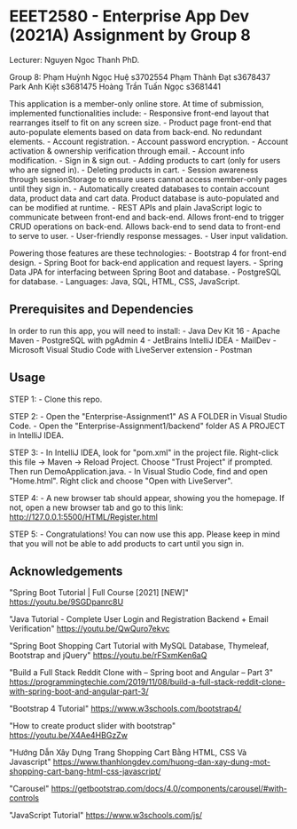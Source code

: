 # EEET2580 - Enterprise App Dev (2021A) Assignment by Group 8

Lecturer: Nguyen Ngoc Thanh PhD.

Group 8:
Phạm Huỳnh Ngọc Huệ		s3702554
Phạm Thành Đạt			s3678437
Park Anh Kiệt			s3681475
Hoàng Trần Tuấn Ngọc	s3681441

This application is a member-only online store. At time of submission, implemented functionalities include:
	- Responsive front-end layout that rearranges itself to fit on any screen size.
	- Product page front-end that auto-populate elements based on data from back-end. No redundant elements.
	- Account registration.
	- Account password encryption.
	- Account activation & ownership verification through email.
	- Account info modification.
	- Sign in & sign out.
	- Adding products to cart (only for users who are signed in).
	- Deleting products in cart.
	- Session awareness through sessionStorage to ensure users cannot access member-only pages until they sign in.
	- Automatically created databases to contain account data, product data and cart data. Product database is auto-populated and can be modified at runtime.
	- REST APIs and plain JavaScript logic to communicate between front-end and back-end. Allows front-end to trigger CRUD operations on back-end. Allows back-end to send data to front-end to serve to user.
	- User-friendly response messages.
	- User input validation.

Powering those features are these technologies:
	- Bootstrap 4 for front-end design.
	- Spring Boot for back-end application and request layers.
	- Spring Data JPA for interfacing between Spring Boot and database.
	- PostgreSQL for database.
	- Languages: Java, SQL, HTML, CSS, JavaScript.

## Prerequisites and Dependencies

In order to run this app, you will need to install:
	- Java Dev Kit 16
	- Apache Maven
	- PostgreSQL with pgAdmin 4
	- JetBrains IntelliJ IDEA
	- MailDev
	- Microsoft Visual Studio Code with LiveServer extension
	- Postman

## Usage

STEP 1:
	- Clone this repo.

STEP 2:
	- Open the "Enterprise-Assignment1" AS A FOLDER in Visual Studio Code.
	- Open the "Enterprise-Assignment1/backend" folder AS A PROJECT in IntelliJ IDEA.

STEP 3:
	- In IntelliJ IDEA, look for "pom.xml" in the project file. Right-click this file -> Maven -> Reload Project. Choose "Trust Project" if prompted. Then run DemoApplication.java.
	- In Visual Studio Code, find and open "Home.html". Right click and choose "Open with LiveServer".
	
STEP 4:
	- A new browser tab should appear, showing you the homepage. If not, open a new browser tab and go to this link: http://127.0.0.1:5500/HTML/Register.html
	
STEP 5: 
	- Congratulations! You can now use this app. Please keep in mind that you will not be able to add products to cart until you sign in.

## Acknowledgements
"Spring Boot Tutorial | Full Course [2021] [NEW]"
https://youtu.be/9SGDpanrc8U

"Java Tutorial - Complete User Login and Registration Backend + Email Verification"
https://youtu.be/QwQuro7ekvc

"Spring Boot Shopping Cart Tutorial with MySQL Database, Thymeleaf, Bootstrap and jQuery"
https://youtu.be/rFSxmKen6aQ

"Build a Full Stack Reddit Clone with – Spring boot and Angular – Part 3"
https://programmingtechie.com/2019/11/08/build-a-full-stack-reddit-clone-with-spring-boot-and-angular-part-3/

"Bootstrap 4 Tutorial"
https://www.w3schools.com/bootstrap4/

"How to create product slider with bootstrap"
https://youtu.be/X4Ae4HBGzZw

"Hướng Dẫn Xây Dựng Trang Shopping Cart Bằng HTML, CSS Và Javascript"
https://www.thanhlongdev.com/huong-dan-xay-dung-mot-shopping-cart-bang-html-css-javascript/

"Carousel"
https://getbootstrap.com/docs/4.0/components/carousel/#with-controls

"JavaScript Tutorial"
https://www.w3schools.com/js/
